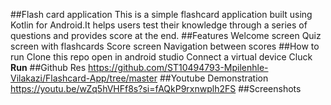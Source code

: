 ##Flash card application
This is a simple flashcard application built using Kotlin for Android.It helps users test their knowledge through a series of questions and provides score at the end.
##Features
Welcome screen
Quiz screen with flashcards
Score screen
Navigation between scores
##How to run
Clone this repo
open in android studio
Connect a virtual device
Cluck **Run**
##Github   Res
https://github.com/ST10494793-Mpilenhle-Vilakazi/Flashcard-App/tree/master
##Youtube Demonstration
https://youtu.be/wZq5hVHFf8s?si=fAQkP9rxnwplh2FS
##Screenshots
